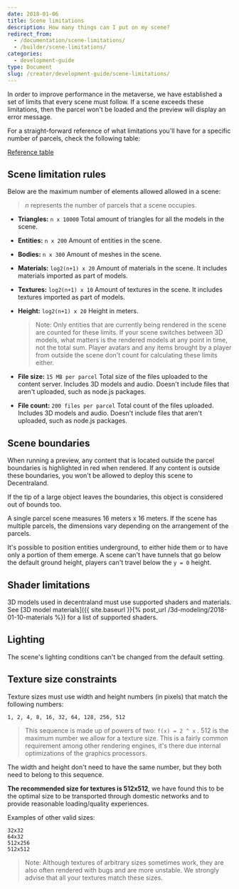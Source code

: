 ```yaml
---
date: 2018-01-06
title: Scene limitations
description: How many things can I put on my scene?
redirect_from:
  - /documentation/scene-limitations/
  - /builder/scene-limitations/
categories:
  - development-guide
type: Document
slug: /creator/development-guide/scene-limitations/
---
```


In order to improve performance in the metaverse, we have established a set of limits that every scene must follow. If a
scene exceeds these limitations, then the parcel won't be loaded and the preview will display an error message.

For a straight-forward reference of what limitations you'll have for a specific number of parcels, check the following table:

[Reference table](https://docs.google.com/spreadsheets/d/1BTm0C20PqdQDAN7vOQ6FpnkVncPecJt-EwTSNHzrsmg/edit#gid=0)

## Scene limitation rules

Below are the maximum number of elements allowed allowed in a scene:

> _n_ represents the number of parcels that a scene occupies.

- **Triangles:** `n x 10000` Total amount of triangles for all the models in the scene.
- **Entities:** `n x 200` Amount of entities in the scene.
- **Bodies:** `n x 300` Amount of meshes in the scene.
- **Materials:** `log2(n+1) x 20` Amount of materials in the scene. It includes materials imported as part of models.
- **Textures:** `log2(n+1) x 10` Amount of textures in the scene. It includes textures imported as part of models.
- **Height:** `log2(n+1) x 20` Height in meters.

  > Note: Only entities that are currently being rendered in the scene are counted for these limits. If your scene switches between 3D models, what matters is the rendered models at any point in time, not the total sum. Player avatars and any items brought by a player from outside the scene don't count for calculating these limits either.

- **File size:** `15 MB per parcel` Total size of the files uploaded to the content server. Includes 3D models and audio. Doesn't include files that aren't uploaded, such as node.js packages.

- **File count:** `200 files per parcel` Total count of the files uploaded. Includes 3D models and audio. Doesn't include files that aren't uploaded, such as node.js packages.

<!--

## Query scene limitations via code

From a scene's code, you can query both the limitations that apply to the scene and how much the scene is currently using. This is especially useful with scenes where the content changes dynamically. For example, in a scene where you add a new entity each time the player clicks, you could stop adding entities when you reach the scene limits.

To use this functionality, you must first import `EntityController` into your scene.

```ts
import { querySceneLimits } from "@decentraland/EntityController"
```

#### Obtain scene limitations

Run `this.entityController.querySceneLimits()` to obtain the limits of your scene. The limits are calculated for your scene based on how many parcels it occupies, according to the _scene.json_ file. The values returned by this command don't change over time, as the scene's size is always the same.

The `querySceneLimits()` is [asynchronous]({{ site.baseurl }}{% post_url /development-guide/2018-02-25-async-functions %}), so we recommend calling it using the `executeTask()` function, including an `await` statement.

```ts
executeTask(async () => {
  try {
    const limits = await querySceneLimits()
    log('limits' + limits)
  }
})
```

The `querySceneLimits()` function returns a promise of an object with the following properties, all of type _number_.


```ts
// import controller
import { querySceneLimits } from '@decentraland/EntityController'


// get limits object
executeTask(async () => {
  try {
    const limits = await querySceneLimits()

    // print maximum triangles
    log(limits.triangles)

    // print maximum entities
    log(limits.entities)

    // print maximum bodies
    log(limits.bodies)

    // print maximum materials
    log(limits.materials)

    // print maximum textures
    log(limits.textures)
  }
}
```


For example, if your scene has only one parcel, logging `limits.triangles` should print `10000`.

#### Obtain the current use

Just as you can check via code the maximum allowed values for your scene, you can also check how much of that is currently used by the scene. You do this by running `this.querySceneMetrics()`. The values returned by this command change over time as your scene renders different content.

The `querySceneMetrics()` is asynchronous, so we recommend calling it using the `executeTask()` function, including an `await` statement.

```ts
executeTask(async () => {
  try {
    const limits = await querySceneMetrics()
    log('limits' + limits)
  }
})
```

The `querySceneMetrics()` function returns a promise of an object with the following properties, all of type _number_.


```ts
// import controller
import { querySceneMetrics } from '@decentraland/EntityController'


// get limits object
executeTask(async () => {
  try {
    const limits = await querySceneMetrics()

    // print maximum triangles
    log(limits.triangles)

    // print maximum entities
    log(limits.entities)

    // print maximum bodies
    log(limits.bodies)

    // print maximum materials
    log(limits.materials)

    // print maximum textures
    log(limits.textures)
  }
}
```

For example, if your scene is only rendering one box entity at the time, logging `limits.entities` should print `1`.

-->

## Scene boundaries

When running a preview, any content that is located outside the parcel boundaries is highlighted in red when rendered. If any content is outside these boundaries, you won't be allowed to deploy this scene to Decentraland.

If the tip of a large object leaves the boundaries, this object is considered out of bounds too.

A single parcel scene measures 16 meters x 16 meters. If the scene has multiple parcels, the dimensions vary depending on the arrangement of the parcels.

It's possible to position entities underground, to either hide them or to have only a portion of them emerge. A scene can't have tunnels that go below the default ground height, players can't travel below the `y = 0` height. 

## Shader limitations

3D models used in decentraland must use supported shaders and materials. See [3D model materials]({{ site.baseurl }}{% post_url /3d-modeling/2018-01-10-materials %}) for a list of supported shaders.

## Lighting

The scene's lighting conditions can't be changed from the default setting.

## Texture size constraints

Texture sizes must use width and height numbers (in pixels) that match the following numbers:

```
1, 2, 4, 8, 16, 32, 64, 128, 256, 512
```

> This sequence is made up of powers of two: `f(x) = 2 ^ x` . 512 is the maximum number we allow for a texture size. This is a fairly common requirement among other rendering engines, it's there due internal optimizations of the graphics processors.

The width and height don't need to have the same number, but they both need to belong to this sequence.

**The recommended size for textures is 512x512**, we have found this to be the optimal size to be transported through domestic networks and to provide reasonable loading/quality experiences.

Examples of other valid sizes:

```
32x32
64x32
512x256
512x512
```

> Note: Although textures of arbitrary sizes sometimes work, they are also often rendered with bugs and are more unstable. We strongly advise that all your textures match these sizes.

<!--
## File amount limitations

When deploying your scene, you can't upload more than 100 files to IPFS, as having too many files in a scene will make it take too long to load in the client.

If you have more than 100 files in your scene folder, it's likely that many of those files aren't being used directly when loading the scene. You can make the CLI ignore specific files from the scene folder and not upload them to IPFS by specifying them in the _dclignore_ file for the scene. Learn more about it in [Scene files]({{ site.baseurl }}{% post_url /development-guide/2018-01-11-scene-files %}).
-->
